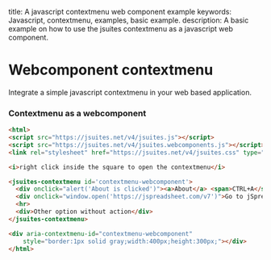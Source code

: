 title: A javascript contextmenu web component example
keywords: Javascript, contextmenu, examples, basic example.
description: A basic example on how to use the jsuites contextmenu as a javascript web component.

Webcomponent contextmenu
========================

Integrate a simple javascript contextmenu in your web based application.

### Contextmenu as a webcomponent


```html
<html>
<script src="https://jsuites.net/v4/jsuites.js"></script>
<script src="https://jsuites.net/v4/jsuites.webcomponents.js"></script>
<link rel="stylesheet" href="https://jsuites.net/v4/jsuites.css" type="text/css" />

<i>right click inside the square to open the contextmenu</i>

<jsuites-contextmenu id='contextmenu-webcomponent'>
  <div onclick="alert('About is clicked')"><a>About</a> <span>CTRL+A</span></div>
  <div onclick="window.open('https://jspreadsheet.com/v7')">Go to jSpreadsheet Pro website</div>
  <hr>
  <div>Other option without action</div>
</jsuites-contextmenu>

<div aria-contextmenu-id="contextmenu-webcomponent"
    style="border:1px solid gray;width:400px;height:300px;"></div>
</html>
```

